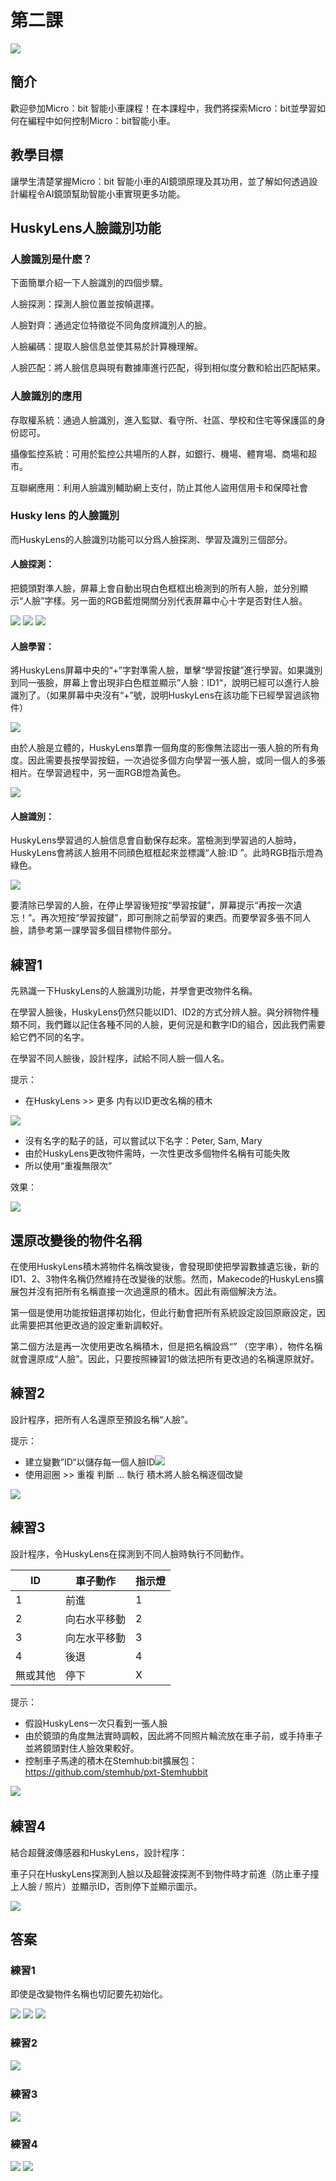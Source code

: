 # 第二課
![](pic/2/2_1.png)

## 簡介
<P>
歡迎參加Micro：bit 智能小車課程！在本課程中，我們將探索Micro：bit並學習如何在編程中如何控制Micro：bit智能小車。
<P>

## 教學目標
<P>
讓學生清楚掌握Micro：bit 智能小車的AI鏡頭原理及其功用，並了解如何透過設計編程令AI鏡頭幫助智能小車實現更多功能。
<P>

## HuskyLens人臉識別功能
### 人臉識別是什麽？
<P>
下面簡單介紹一下人臉識別的四個步驟。
<P>
<P>
人臉探測：探測人臉位置並按幀選擇。
<P>
<P>
人臉對齊：通過定位特徵從不同角度辨識別人的臉。
<P>
<P>
人臉編碼：提取人臉信息並使其易於計算機理解。
<P>
<P>
人臉匹配：將人臉信息與現有數據庫進行匹配，得到相似度分數和給出匹配結果。
<P>

### 人臉識別的應用
<P>
存取權系統：通過人臉識別，進入監獄、看守所、社區、學校和住宅等保護區的身份認可。
<P>
<P>
攝像監控系統：可用於監控公共場所的人群，如銀行、機場、體育場、商場和超市。
<P>
<P>
互聯網應用：利用人臉識別輔助網上支付，防止其他人盜用信用卡和保障社會
<P>

### Husky lens 的人臉識別
<P>
而HuskyLens的人臉識別功能可以分爲人臉探測、學習及識別三個部分。
<P>

#### 人臉探測：
<P>
把鏡頭對準人臉，屏幕上會自動出現白色框框出檢測到的所有人臉，並分別顯示“人臉”字樣。另一面的RGB藍燈開關分別代表屏幕中心十字是否對住人臉。
<P>

![](pic/2/2_2.png)
![](pic/2/2_3.png)
![](pic/2/2_4.png)

#### 人臉學習：
<P>
將HuskyLens屏幕中央的“+”字對準需人臉，單擊“學習按鍵”進行學習。如果識別到同一張臉，屏幕上會出現非白色框並顯示”人臉：ID1“，說明已經可以進行人臉識別了。（如果屏幕中央沒有“+”號，說明HuskyLens在該功能下已經學習過該物件）
<P>

![](pic/2/2_5.png)
<P>
由於人臉是立體的，HuskyLens單靠一個角度的影像無法認出一張人臉的所有角度。因此需要長按學習按鈕，一次過從多個方向學習一張人臉，或同一個人的多張相片。在學習過程中，另一面RGB燈為黃色。
<P>

![](pic/2/2_6.png)

#### 人臉識別：
<P>
HuskyLens學習過的人臉信息會自動保存起來。當檢測到學習過的人臉時，HuskyLens會將該人臉用不同顔色框框起來並標識“人臉:ID ”。此時RGB指示燈為綠色。
<P>

![](pic/2/2_7.png)
<P>
要清除已學習的人臉，在停止學習後短按“學習按鍵”，屏幕提示“再按一次遺忘！”。再次短按“學習按鍵”，即可刪除之前學習的東西。而要學習多張不同人臉，請參考第一課學習多個目標物件部分。
<P>

## 練習1
<P>
先熟識一下HuskyLens的人臉識別功能，并學會更改物件名稱。
<P>
<P>
在學習人臉後，HuskyLens仍然只能以ID1、ID2的方式分辨人臉。與分辨物件種類不同，我們難以記住各種不同的人臉，更何況是和數字ID的組合，因此我們需要給它們不同的名字。
<P>
<P>
在學習不同人臉後，設計程序，試給不同人臉一個人名。
<P>
<P>
提示：
<P>

+ 在HuskyLens >> 更多 内有以ID更改名稱的積木

![](pic/2/2_8.png)

+ 沒有名字的點子的話，可以嘗試以下名字：Peter, Sam, Mary
+ 由於HuskyLens更改物件需時，一次性更改多個物件名稱有可能失敗
+ 所以使用“重複無限次”

<P>
效果：
<P>

![](pic/2/2_9.jpg)

## 還原改變後的物件名稱
<P>
在使用HuskyLens積木將物件名稱改變後，會發現即使把學習數據遺忘後，新的ID1、2、3物件名稱仍然維持在改變後的狀態。然而，Makecode的HuskyLens擴展包并沒有把所有名稱直接一次過還原的積木。因此有兩個解決方法。
<P>
<P>
第一個是使用功能按鈕選擇初始化，但此行動會把所有系統設定設回原廠設定，因此需要把其他更改過的設定重新調較好。
<P>
<P>
第二個方法是再一次使用更改名稱積木，但是把名稱設爲“” （空字串），物件名稱就會還原成“人臉”。因此，只要按照練習1的做法把所有更改過的名稱還原就好。
<P>

## 練習2
<P>
設計程序，把所有人名還原至預設名稱“人臉”。
<P>
<P>
提示：
<P>

+ 建立變數”ID“以儲存每一個人臉ID<img src="pic/2/2_10.png">
+ 使用迴圈 >> 重複 判斷 … 執行 積木將人臉名稱逐個改變

![](pic/2/2_11.png)

## 練習3
<P>
設計程序，令HuskyLens在探測到不同人臉時執行不同動作。 
<P>

ID|車子動作|指示燈
---|---|---
1|前進|1
2|向右水平移動|2
3|向左水平移動|3
4|後退|4
無或其他|停下|X

<P>
提示：
<P>

+ 假設HuskyLens一次只看到一張人臉
+ 由於鏡頭的角度無法實時調較，因此將不同照片輪流放在車子前，或手持車子並將鏡頭對住人臉效果較好。
+ 控制車子馬達的積木在Stemhub:bit擴展包：<a href="https://github.com/stemhub/pxt-Stemhubbit">https://github.com/stemhub/pxt-Stemhubbit</a>

![](pic/2/2_12.png)
  
## 練習4
<P>
結合超聲波傳感器和HuskyLens，設計程序：
<P>
<P>
車子只在HuskyLens探測到人臉以及超聲波探測不到物件時才前進（防止車子撞上人臉 / 照片）並顯示ID，否則停下並顯示圖示。
<P>

![](pic/2/2_13.png)

## 答案
### 練習1
<P>
即使是改變物件名稱也切記要先初始化。
<P>

![](pic/2/2_14.png)
![](pic/2/2_15.png)
![](pic/2/2_16.jpg)

### 練習2
![](pic/2/2_17.png)
  
### 練習3
![](pic/2/2_18.png)

### 練習4
![](pic/2/2_19.png)
![](pic/2/2_20.png)
 
